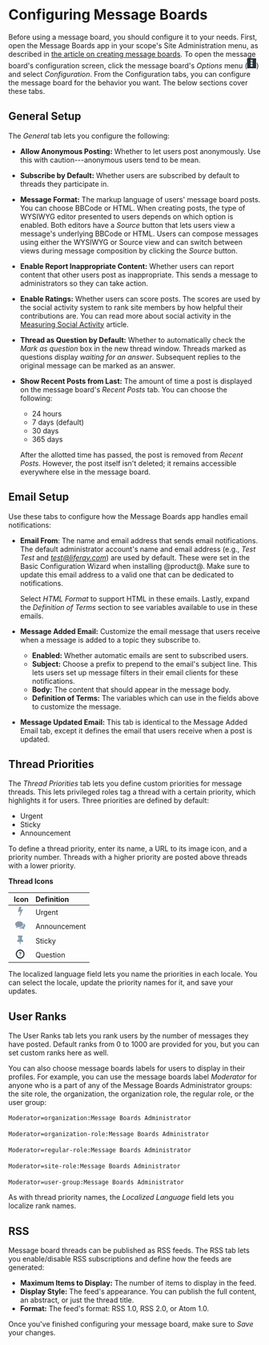 # Configuring Message Boards [](id=configuring-message-boards)

Before using a message board, you should configure it to your needs. First, open 
the Message Boards app in your scope's Site Administration menu, as described in 
[the article on creating message boards](/develop/tutorials/-/knowledge_base/7-1/creating-message-boards). 
To open the message board's configuration screen, click the message board's 
*Options* menu 
(![Options](../../../../images/icon-options.png)) and select *Configuration*. 
From the Configuration tabs, you can configure the message board for the 
behavior you want. The below sections cover these tabs.

## General Setup [](id=general-setup)

The *General* tab lets you configure the following:

-   **Allow Anonymous Posting:** Whether to let users post anonymously. Use this 
    with caution---anonymous users tend to be mean. 

-   **Subscribe by Default:** Whether users are subscribed by default to threads 
    they participate in. 

-   **Message Format:** The markup language of users' message board posts. You 
    can choose BBCode or HTML. When creating posts, the type of WYSIWYG editor
    presented to users depends on which option is enabled. Both editors have a
    *Source* button that lets users view a message's underlying BBCode or HTML. 
    Users can compose messages using either the WYSIWYG or Source view and can
    switch between views during message composition by clicking the *Source* 
    button. 

-   **Enable Report Inappropriate Content:** Whether users can report content 
    that other users post as inappropriate. This sends a message to 
    administrators so they can take action. 

-   **Enable Ratings:** Whether users can score posts. The scores are used by 
    the social activity system to rank site members by how helpful their 
    contributions are. You can read more about social activity in the
    [Measuring Social Activity](/discover/portal/-/knowledge_base/7-1/measuring-social-activity)
    article. 

-   **Thread as Question by Default:** Whether to automatically check the 
    *Mark as question* box in the new thread window. Threads marked as questions
    display *waiting for an answer*. Subsequent replies to the original message 
    can be marked as an answer. 

-   **Show Recent Posts from Last:** The amount of time a post is displayed on 
    the message board's *Recent Posts* tab. You can choose the following: 

    -   24 hours
    -   7 days (default) 
    -   30 days
    -   365 days 

    After the allotted time has passed, the post is removed from *Recent Posts*. 
    However, the post itself isn't deleted; it remains accessible everywhere 
    else in the message board. 

## Email Setup [](id=email-setup)

Use these tabs to configure how the Message Boards app handles email 
notifications:

-   **Email From**: The name and email address that sends email notifications. 
    The default administrator account's name and email address (e.g., 
    *Test Test* and *test@liferay.com*) are used by default. These were set in 
    the Basic Configuration Wizard when installing @product@. Make sure to 
    update this email address to a valid one that can be dedicated to 
    notifications. 

    Select *HTML Format* to support HTML in these emails. Lastly, expand the 
    *Definition of Terms* section to see variables available to use in these 
    emails. 

-   **Message Added Email:** Customize the email message that users receive when 
    a message is added to a topic they subscribe to. 

    -   **Enabled:** Whether automatic emails are sent to subscribed users.
    -   **Subject:** Choose a prefix to prepend to the email's subject line. 
        This lets users set up message filters in their email clients for these 
        notifications. 
    -   **Body:** The content that should appear in the message body. 
    -   **Definition of Terms:** The variables which can use in the fields above 
        to customize the message.

-   **Message Updated Email:** This tab is identical to the Message Added Email 
    tab, except it defines the email that users receive when a post is updated. 

## Thread Priorities [](id=thread-priorities)

The *Thread Priorities* tab lets you define custom priorities for message 
threads. This lets privileged roles tag a thread with a certain priority, which 
highlights it for users. Three priorities are defined by default: 

-   Urgent
-   Sticky
-   Announcement

To define a thread priority, enter its name, a URL to its image icon, and a 
priority number. Threads with a higher priority are posted above threads with a 
lower priority. 

**Thread Icons**

  &nbsp;**Icon** | **Definition** | 
:-------------------: | :---------------- |
   ![Urgent](../../../../images/icon-message-boards-urgent.png) |  Urgent |
   ![Announcement](../../../../images/icon-message-boards-announcement.png) |  Announcement |
   ![Sticky](../../../../images/icon-message-boards-sticky.png) |  Sticky |
   ![Question](../../../../images/icon-message-boards-question.png) |  Question |

The localized language field lets you name the priorities in each locale. You
can select the locale, update the priority names for it, and save your updates. 

## User Ranks [](id=user-ranks)

The User Ranks tab lets you rank users by the number of messages they have 
posted. Default ranks from 0 to 1000 are provided for you, but you can set 
custom ranks here as well. 

You can also choose message boards labels for users to display in their 
profiles. For example, you can use the message boards label *Moderator* for 
anyone who is a part of any of the Message Boards Administrator groups: the site 
role, the organization, the organization role, the regular role, or the user 
group: 

    Moderator=organization:Message Boards Administrator

    Moderator=organization-role:Message Boards Administrator

    Moderator=regular-role:Message Boards Administrator
    
    Moderator=site-role:Message Boards Administrator

    Moderator=user-group:Message Boards Administrator

As with thread priority names, the *Localized Language* field lets you localize
rank names. 

## RSS [](id=rss)

Message board threads can be published as RSS feeds. The RSS tab lets you 
enable/disable RSS subscriptions and define how the feeds are generated: 

-   **Maximum Items to Display:** The number of items to display in the feed. 
-   **Display Style:** The feed's appearance. You can publish the full content,
    an abstract, or just the thread title. 
-   **Format:** The feed's format: RSS 1.0, RSS 2.0, or Atom 1.0. 

Once you've finished configuring your message board, make sure to *Save* your
changes. 
